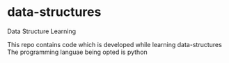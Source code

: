# data-structures
Data Structure Learning

This repo contains code which is developed while learning data-structures
The programming languae being opted is python